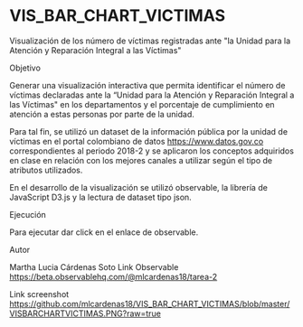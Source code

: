 # VIS_BAR_CHART_VICTIMAS
Visualización de los número de víctimas registradas ante "la Unidad para la Atención y Reparación Integral a las Víctimas"

Objetivo

Generar una visualización interactiva que permita identificar el número de víctimas declaradas ante la “Unidad para la Atención y Reparación Integral a las Víctimas" en los departamentos y el porcentaje de cumplimiento en atención a estas personas por parte de la unidad.

Para tal fin, se utilizó un dataset de la información pública por la unidad de víctimas en el portal colombiano de datos https://www.datos.gov.co correspondientes al periodo 2018-2 y se aplicaron los conceptos adquiridos en clase en relación con los mejores canales a utilizar según el tipo de atributos utilizados.

En el desarrollo de la visualización se utilizó observable, la librería de JavaScript D3.js y la lectura de dataset tipo json.

Ejecución

Para ejecutar dar click en el enlace de observable. 

Autor

Martha Lucia Cárdenas Soto 
Link Observable https://beta.observablehq.com/@mlcardenas18/tarea-2

Link screenshot https://github.com/mlcardenas18/VIS_BAR_CHART_VICTIMAS/blob/master/VISBARCHARTVICTIMAS.PNG?raw=true
